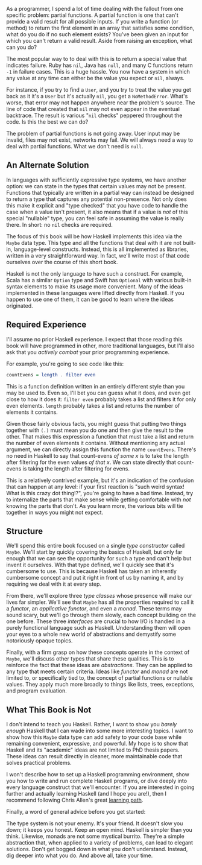As a programmer, I spend a lot of time dealing with the fallout from one
specific problem: partial functions. A partial function is one that can't
provide a valid result for all possible inputs. If you write a function (or
method) to return the first element in an array that satisfies some condition,
what do you do if no such element exists? You've been given an input for which
you can't return a valid result. Aside from raising an exception, what can you
do?

The most popular way to to deal with this is to return a special value that
indicates failure. Ruby has `nil`, Java has `null`, and many C functions return
`-1` in failure cases. This is a huge hassle. You now have a system in which any
value at any time can either be the value you expect or `nil`, always.

For instance, if you try to find a `User`, and you try to treat the value you get back as it it's a `User` but it's actually `nil`, you get a `NoMethodError`. What's worse,
that error may not happen anywhere near the problem's source. The line of
code that created that `nil` may not even appear in the eventual backtrace. The
result is various "`nil` checks" peppered throughout the code. Is this the best
we can do?

The problem of partial functions is not going away. User input may be invalid,
files may not exist, networks may fail. We will always need a way to deal with
partial functions. What we don't need is `null`.

## An Alternate Solution

In languages with sufficiently expressive type systems, we have another option:
we can state in the types that certain values may not be present. Functions
that typically are written in a partial way can instead be designed to return a type that captures any
potential non-presence. Not only does this make it explicit and "type checked"
that you have code to handle the case when a value isn't present, it
also means that if a value is *not* of this special "nullable" type, you can
feel safe in assuming the value is really there. In short: no `nil` checks are 
required.

The focus of this book will be how Haskell implements this idea via the
`Maybe` data type. This type and all the functions that deal with it are not
built-in, language-level constructs. Instead, this is all implemented as libraries,
written in a very straightforward way. In fact, we'll write most of that code
ourselves over the course of this short book.

Haskell is not the only language to have such a construct. For example, Scala
has a similar `Option` type and Swift has `Optional` with various built-in
syntax elements to make its usage more convenient. Many of the ideas implemented
in these languages were lifted directly from Haskell. If you happen to use one
of them, it can be good to learn where the ideas originated.

## Required Experience

I'll assume no prior Haskell experience. I expect that those reading this book
will have programmed in other, more traditional languages, but I'll also ask
that you *actively combat* your prior programming experience.

For example, you're going to see code like this:

```haskell
countEvens = length . filter even
```

This is a function definition written in an entirely different style than you
may be used to. Even so, I'll bet you can guess what it does, and even get close
to how it does it: `filter even` probably takes a list and filters it for only
even elements. `length` probably takes a list and returns the number of elements
it contains.

Given those fairly obvious facts, you might guess that putting two things
together with `(.)` must mean you do one and then give the result to the other.
That makes this expression a function that must take a list and return the
number of even elements it contains. Without mentioning any actual argument, we can
directly assign this function the name `countEvens`. There's no need in Haskell
to say that count-evens *of some x* is to take the length after filtering for
the even values *of that x*. We can state directly that count-evens is taking
the length after filtering for evens.

This is a relatively contrived example, but it's an indication of the confusion
that can happen at any level: if your first reaction is "such weird syntax! What
is this crazy dot thing!?", you're going to have a bad time. Instead, try to
internalize the parts that make sense while getting comfortable with *not*
knowing the parts that don't. As you learn more, the various bits will tie
together in ways you might not expect.

## Structure

We'll spend this entire book focused on a single *type constructor* called
`Maybe`. We'll start by quickly covering the basics of Haskell, but only far enough
that we can see the opportunity for such a type and can't help but invent it
ourselves. With that type defined, we'll quickly see that it's cumbersome to use.
This is because Haskell has taken an inherently cumbersome concept and put it
right in front of us by naming it, and by requiring we deal with it at every step.

From there, we'll explore three *type classes* whose presence will make our
lives far simpler. We'll see that `Maybe` has all the properties
required to call it a *functor*, an *applicative functor*, and even a *monad*.
These terms may sound scary, but we'll go through them slowly, each concept
building on the one before. These three *interfaces* are crucial to how I/O is handled
in a purely functional language such as Haskell. Understanding them will open
your eyes to a whole new world of abstractions and demystify some notoriously opaque
topics.

Finally, with a firm grasp on how these concepts operate in the context of
`Maybe`, we'll discuss other types that share these qualities. This is to
reinforce the fact that these ideas are *abstractions*. They can be applied to
any type that meets certain criteria. Ideas like *functor* and *monad* are not
limited to, or specifically tied to, the concept of partial functions or nullable values. They
apply much more broadly to things like lists, trees, exceptions, and program evaluation.

## What This Book is Not

I don't intend to teach you Haskell. Rather, I want to show you *barely enough*
Haskell that I can wade into some more interesting topics. I want to show how this
`Maybe` data type can add safety to your code base while remaining convenient,
expressive, and powerful. My hope is to show that Haskell and its "academic"
ideas are not limited to PhD thesis papers. These ideas can result directly in
cleaner, more maintainable code that solves practical problems.

I won't describe how to set up a Haskell programming environment, show you how
to write and run complete Haskell programs, or dive deeply into every language
construct that we'll encounter. If you are interested in going further and actually
learning Haskell (and I hope you are!), then I recommend following Chris Allen's
great [learning path][learnhaskell].

[learnhaskell]: https://github.com/bitemyapp/learnhaskell

Finally, a word of general advice before you get started:

The type system is not your enemy. It's your friend. It doesn't slow you down;
it keeps you honest. Keep an open mind. Haskell is simpler than you think.
Likewise, monads are not some mystical burrito. They're a simple abstraction that, when
applied to a variety of problems, can lead to elegant solutions. Don't get
bogged down in what you don't understand. Instead, dig deeper into what you do. And above
all, take your time.
